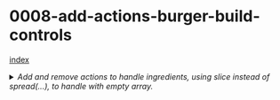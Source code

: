 # 0008-add-actions-burger-build-controls

[index](index.md)

<details>
<summary>
 <i>Add and remove actions to handle ingredients, using slice instead of spread(...), to handle with empty array.</i>
</summary>

BurgerBuilder.js:
```
    ...
    state = {
        ingredients: []
    }

    removeIngredientHandler = (type) => {
        const ingredients = this.state.ingredients.slice();
        const index = ingredients.indexOf(type);
        if(index > -1){
            ingredients.splice(index,1);
        }
        this.setState({ingredients});
    }

    addIngredientHandler = (type) => {
        const ingredients = this.state.ingredients.slice();
        ingredients.push(type);
        this.setState({ingredients});
    }

    render () {
        return (
            <Aux>
                <Burger ingredients={this.state.ingredients} />
                <BurgerBuildControls
                    removeIngredient={this.removeIngredientHandler}
                    addIngredient={this.addIngredientHandler}/>
            ...

```

BurgerBuildControls.js:
```
...
    const controls = ingredientTypes.map( (type,index) => (
        <BurgerBuildControl
            key={type + '-' + index}
            label={type}
            add={() => props.addIngredient(type)}
            remove={() => props.removeIngredient(type)} />
    ));

    return (
        <div className={styles.BuildControls}>
            {controls}
        </div>
    );
...
```

BurgerBuildControl.js:
```
...
const burgerBuildControl = (props) => {
    const [label, add, remove] = [props.label, props.add, props.remove];

    return (
        <div className={styles.BuildControl}>
            <div className={styles.Label}> {label} </div>
            <button className={styles.Less} onClick={remove}>Less</button>
            <button className={styles.More} onClick={add}>More</button>
        </div>
    ...
```

</details>